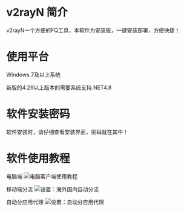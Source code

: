 # v2rayN 简介
v2rayN一个方便的FQ工具，本软件为安装版，一键安装部署，方便快捷！

# 使用平台
Windows 7及以上系统

新版的4.29以上版本的需要系统支持.NET4.8

# 软件安装密码
软件安装时，请仔细查看安装界面，密码就在其中！

# 软件使用教程
电脑端
![电脑客户端使用教程](https://user-images.githubusercontent.com/56907698/164755093-9b5183d4-78b9-4f23-824e-098332d0265f.png)

移动端分流
![设置：海外国内自动分流](https://user-images.githubusercontent.com/56907698/164755111-b5def608-c31d-4731-951f-f666d6cb8297.png)

自动分应用代理
![设置：自动分应用代理](https://user-images.githubusercontent.com/56907698/164755127-82b3c27b-b54c-46fb-91ec-42b9cbe7092d.png)
